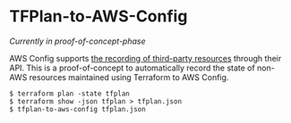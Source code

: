 # TFPlan-to-AWS-Config

*Currently in proof-of-concept-phase*

AWS Config supports [the recording of third-party resources](https://docs.aws.amazon.com/config/latest/APIReference/API_PutResourceConfig.html) through their API.
This is a proof-of-concept to automatically record the state of non-AWS resources maintained using
Terraform to AWS Config.

```
$ terraform plan -state tfplan
$ terraform show -json tfplan > tfplan.json
$ tfplan-to-aws-config tfplan.json
```